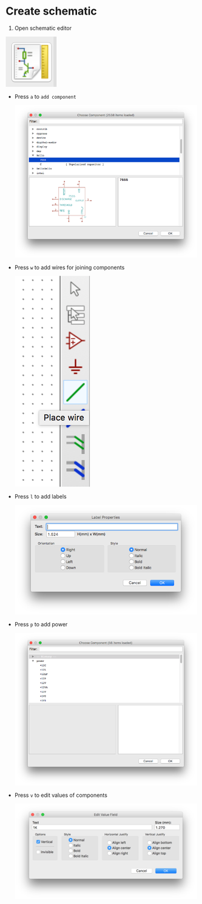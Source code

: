 # Create schematic

1. Open schematic editor

  ![](img/symbol-worksheet-layout-editor.png)
- Press `a` to `add component`

  ![](img/find-component.png)
- Press `w` to add wires for joining components

  ![](img/place-wire.png)
- Press `l` to add labels

  ![](img/add-labels.png)
- Press `p` to add power

  ![](img/place-power.png)
- Press `v` to edit values of components

  ![](img/edit-value.png)
